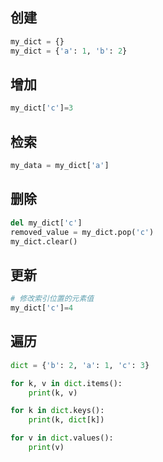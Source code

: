 
## 创建
```python
my_dict = {}
my_dict = {'a': 1, 'b': 2}
```

## 增加
```python
my_dict['c']=3
```

## 检索
```python
my_data = my_dict['a']
```

## 删除
```python
del my_dict['c']
removed_value = my_dict.pop('c')
my_dict.clear()
```

## 更新
```python
# 修改索引位置的元素值
my_dict['c']=4
```

## 遍历
```python
dict = {'b': 2, 'a': 1, 'c': 3}

for k, v in dict.items():
    print(k, v)

for k in dict.keys():
    print(k, dict[k])

for v in dict.values():
    print(v)
```
